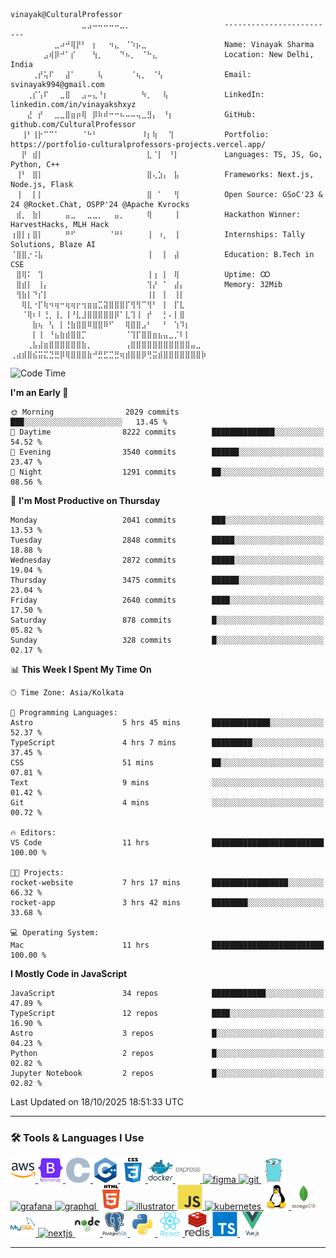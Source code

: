 ```
                                                vinayak@CulturalProfessor 
⠀⠀⠀⠀⠀⠀⠀⠀⠀⠀⠀⠀⠀⣀⣠⠤⠤⠤⠤⠤⣀⡀⠀⠀⠀⠀⠀⠀⠀⠀⠀⠀⠀⠀⠀⠀    ------------------------- 
⠀⠀⠀⠀⠀⠀⠀⠀⣀⠴⠚⢿⡟⠃⠀⡆⠀⠀⠲⣄⠀⠈⠱⡦⣀⠀⠀⠀⠀⠀⠀⠀⠀⠀⠀⠀    Name: Vinayak Sharma
⠀⠀⠀⠀⠀⠀⣠⢾⡿⠚⠁⡎⠀⠀⠀⢳⡀⠀⠀⠀⠙⠦⡀⠀⠈⠓⣄⠀⠀⠀⠀⠀⠀⠀⠀⠀    Location: New Delhi, India
⠀⠀⠀⠀⢀⡞⢥⠏⠀⠀⣼⠁⠀⠀⠀⠀⢧⠀⠀⠀⠀⠀⠈⢦⡀⠀⠈⢣⠀⠀⠀⠀⠀⠀⠀⠀    Email: svinayak994@gmail.com
⠀⠀⠀⢀⡎⢡⠏⠀⠀⣀⣿⠀⠀⣠⠤⣄⠘⡆⠀⠀⠀⠀⠀⠀⠳⡀⠀⠀⢧⠀⠀⠀⠀⠀⠀⠀    LinkedIn: linkedin.com/in/vinayakshxyz
⠀⠀⠀⣜⠀⡞⠀⠀⣀⣀⣿⣶⡶⢿⠀⡿⠷⠾⠒⠒⠦⠤⠤⢤⣀⣻⡄⠀⠘⡆⠀⠀⠀⠀⠀⠀    GitHub: github.com/CulturalProfessor
⠀⠀⢸⠃⢸⡗⠉⠉⠁⠀⠀⠀⠀⠈⠓⠃⠀⠀⠀⠀⠀⠀⠀⠀⠸⡆⢷⠀⠀⢹⠀⠀⠀⠀⠀⠀    Portfolio: https://portfolio-culturalprofessors-projects.vercel.app/
⠀⠀⡟⠀⣾⡇⠀⠀⠀⠀⠀⠀⠀⠀⠀⠀⠀⠀⠀⠀⠀⠀⠀⠀⠀⣇⠈⡇⠀⠘⡇⠀⠀⠀⠀⠀    Languages: TS, JS, Go, Python, C++
⠀⢸⠃⠀⣿⡇⠀⠀⠀⠀⠀⠀⠀⠀⠀⠀⠀⠀⠀⠀⠀⠀⠀⠀⠀⣿⢄⣱⡄⠀⣧⠀⠀⠀⠀⠀    Frameworks: Next.js, Node.js, Flask
⠀⢸⠀⠀⡇⡇⠀⠀⠀⠀⠀⠀⠀⠀⠀⠀⠀⠀⠀⠀⠀⠀⠀⠀⠀⣿⠀⠁⠀⠀⢻⠀⠀⠀⠀⠀    Open Source: GSoC'23 & 24 @Rocket.Chat, OSPP'24 @Apache Kvrocks
⠀⣾⡀⠀⣷⡇⠀⠀⠀⠀⣤⣀⠀⠀⣀⣀⡀⠀⠀⣤⡀⠀⠀⠀⠀⢿⠀⠀⠀⠀⢸⠀⠀⠀⠀⠀    Hackathon Winner: HarvestHacks, MLH Hack
⢰⣿⡇⡆⣿⡇⠀⠀⠀⠀⠛⠋⠀⠀⠀⠀⠀⠀⠈⠛⠃⠀⠀⠀⠀⢸⠀⠰⡀⠀⢸⠀⠀⠀⠀⠀    Internships: Tally Solutions, Blaze AI
⠈⣿⣿⡐⠨⣧⠀⠀⠀⠀⠀⠀⠀⠀⠀⠀⠀⠀⠀⠀⠀⠀⠀⠀⠀⢸⠀⠀⡇⠀⣼⠀⠀⠀⠀⠀    Education: B.Tech in CSE
⠀⣿⢿⠅⠀⢹⠀⠀⠀⠀⠀⠀⠀⠀⠀⠀⠀⠀⠀⠀⠀⠀⠀⠀⠀⢸⢰⠀⡇⠀⢿⠀⠀⠀⠀⠀    Uptime: Ꝏ
⠀⣿⣾⡇⠀⢸⡄⠀⠀⠀⠀⠀⠀⠀⠀⠀⠀⠀⠀⠀⠀⠀⠀⠀⠀⢹⡜⠀⠁⠀⣼⡄⠀⠀⠀⠀    Memory: 32Mib
⠀⢻⣷⡇⠙⡎⡇⠀⠀⠀⠀⠀⠀⠀⠀⠀⠀⠀⠀⠀⠀⠀⠀⠀⠀⢸⡇⠀⡇⠀⢸⡇⠀⠀⠀⠀ 
⠀⠀⢿⣇⠐⡏⢷⠲⢶⠒⢶⢶⡖⢲⣶⣶⣉⣽⣿⣿⣿⡏⢻⢻⠉⢻⠃⠀⡇⠀⡏⣇⠀⠀⠀⠀    
⠀⠀⠈⢿⠆⠇⢘⡀⢸⡀⢸⠘⣇⣸⣿⣿⣿⣿⣿⡿⠁⣇⢹⢸⠀⡞⠀⠀⡃⠄⡇⣿⠀⠀⠀⠀
⠀⠀⠀⠀⣷⢦⠀⢣⠀⡇⢘⣷⣿⣿⠿⣿⣿⠿⠋⠀⠀⢿⣿⣿⣠⠃⠀⠀⠃⠀⢱⠹⡆⠀⠀⠀                             
⠀⠀⠀⠀⡇⢸⠀⠘⣦⣷⣾⣿⣿⡉⠀⠀⠀⠀⠀⠀⠀⠈⢹⡏⣿⣿⣶⣦⣤⣀⡈⠇⡇⠀⠀⠀                             
⠀⠀⠀⢀⣧⣼⣶⣿⣿⣿⣿⣿⣿⣷⡀⠀⠀⠀⠀⠀⠀⢠⣿⣿⣿⣿⣿⣿⣿⣿⣿⣿⣿⣤⣀⠀
⢀⣴⣾⣿⣮⣭⣍⣙⣛⡿⢿⣿⣿⣿⣷⠚⣛⣋⣉⣛⢶⣾⣿⣿⡿⢛⣭⣾⣿⣿⣿⣿⣿⣿⣿⡷ 
```


<!--START_SECTION:waka-->
![Code Time](http://img.shields.io/badge/Code%20Time-1%2C611%20hrs%204%20mins-blue)

**I'm an Early 🐤** 

```text
🌞 Morning                2029 commits        ███░░░░░░░░░░░░░░░░░░░░░░   13.45 % 
🌆 Daytime                8222 commits        ██████████████░░░░░░░░░░░   54.52 % 
🌃 Evening                3540 commits        ██████░░░░░░░░░░░░░░░░░░░   23.47 % 
🌙 Night                  1291 commits        ██░░░░░░░░░░░░░░░░░░░░░░░   08.56 % 
```
📅 **I'm Most Productive on Thursday** 

```text
Monday                   2041 commits        ███░░░░░░░░░░░░░░░░░░░░░░   13.53 % 
Tuesday                  2848 commits        █████░░░░░░░░░░░░░░░░░░░░   18.88 % 
Wednesday                2872 commits        █████░░░░░░░░░░░░░░░░░░░░   19.04 % 
Thursday                 3475 commits        ██████░░░░░░░░░░░░░░░░░░░   23.04 % 
Friday                   2640 commits        ████░░░░░░░░░░░░░░░░░░░░░   17.50 % 
Saturday                 878 commits         █░░░░░░░░░░░░░░░░░░░░░░░░   05.82 % 
Sunday                   328 commits         █░░░░░░░░░░░░░░░░░░░░░░░░   02.17 % 
```


📊 **This Week I Spent My Time On** 

```text
🕑︎ Time Zone: Asia/Kolkata

💬 Programming Languages: 
Astro                    5 hrs 45 mins       █████████████░░░░░░░░░░░░   52.37 % 
TypeScript               4 hrs 7 mins        █████████░░░░░░░░░░░░░░░░   37.45 % 
CSS                      51 mins             ██░░░░░░░░░░░░░░░░░░░░░░░   07.81 % 
Text                     9 mins              ░░░░░░░░░░░░░░░░░░░░░░░░░   01.42 % 
Git                      4 mins              ░░░░░░░░░░░░░░░░░░░░░░░░░   00.72 % 

🔥 Editors: 
VS Code                  11 hrs              █████████████████████████   100.00 % 

🐱‍💻 Projects: 
rocket-website           7 hrs 17 mins       █████████████████░░░░░░░░   66.32 % 
rocket-app               3 hrs 42 mins       ████████░░░░░░░░░░░░░░░░░   33.68 % 

💻 Operating System: 
Mac                      11 hrs              █████████████████████████   100.00 % 
```

**I Mostly Code in JavaScript** 

```text
JavaScript               34 repos            ████████████░░░░░░░░░░░░░   47.89 % 
TypeScript               12 repos            ████░░░░░░░░░░░░░░░░░░░░░   16.90 % 
Astro                    3 repos             █░░░░░░░░░░░░░░░░░░░░░░░░   04.23 % 
Python                   2 repos             █░░░░░░░░░░░░░░░░░░░░░░░░   02.82 % 
Jupyter Notebook         2 repos             █░░░░░░░░░░░░░░░░░░░░░░░░   02.82 % 
```




 Last Updated on 18/10/2025 18:51:33 UTC
<!--END_SECTION:waka-->

---

### 🛠️ Tools & Languages I Use
<p align="left"> <a href="https://aws.amazon.com" target="_blank" rel="noreferrer"> <img src="https://raw.githubusercontent.com/devicons/devicon/master/icons/amazonwebservices/amazonwebservices-original-wordmark.svg" alt="aws" width="40" height="40"/> </a> <a href="https://getbootstrap.com" target="_blank" rel="noreferrer"> <img src="https://raw.githubusercontent.com/devicons/devicon/master/icons/bootstrap/bootstrap-plain-wordmark.svg" alt="bootstrap" width="40" height="40"/> </a> <a href="https://www.cprogramming.com/" target="_blank" rel="noreferrer"> <img src="https://raw.githubusercontent.com/devicons/devicon/master/icons/c/c-original.svg" alt="c" width="40" height="40"/> </a> <a href="https://www.w3schools.com/cpp/" target="_blank" rel="noreferrer"> <img src="https://raw.githubusercontent.com/devicons/devicon/master/icons/cplusplus/cplusplus-original.svg" alt="cplusplus" width="40" height="40"/> </a> <a href="https://www.w3schools.com/css/" target="_blank" rel="noreferrer"> <img src="https://raw.githubusercontent.com/devicons/devicon/master/icons/css3/css3-original-wordmark.svg" alt="css3" width="40" height="40"/> </a> <a href="https://www.docker.com/" target="_blank" rel="noreferrer"> <img src="https://raw.githubusercontent.com/devicons/devicon/master/icons/docker/docker-original-wordmark.svg" alt="docker" width="40" height="40"/> </a> <a href="https://expressjs.com" target="_blank" rel="noreferrer"> <img src="https://raw.githubusercontent.com/devicons/devicon/master/icons/express/express-original-wordmark.svg" alt="express" width="40" height="40"/> </a> <a href="https://www.figma.com/" target="_blank" rel="noreferrer"> <img src="https://www.vectorlogo.zone/logos/figma/figma-icon.svg" alt="figma" width="40" height="40"/> </a> <a href="https://git-scm.com/" target="_blank" rel="noreferrer"> <img src="https://www.vectorlogo.zone/logos/git-scm/git-scm-icon.svg" alt="git" width="40" height="40"/> </a> <a href="https://golang.org" target="_blank" rel="noreferrer"> <img src="https://raw.githubusercontent.com/devicons/devicon/master/icons/go/go-original.svg" alt="go" width="40" height="40"/> </a> <a href="https://grafana.com" target="_blank" rel="noreferrer"> <img src="https://www.vectorlogo.zone/logos/grafana/grafana-icon.svg" alt="grafana" width="40" height="40"/> </a> <a href="https://graphql.org" target="_blank" rel="noreferrer"> <img src="https://www.vectorlogo.zone/logos/graphql/graphql-icon.svg" alt="graphql" width="40" height="40"/> </a> <a href="https://www.w3.org/html/" target="_blank" rel="noreferrer"> <img src="https://raw.githubusercontent.com/devicons/devicon/master/icons/html5/html5-original-wordmark.svg" alt="html5" width="40" height="40"/> </a> <a href="https://www.adobe.com/in/products/illustrator.html" target="_blank" rel="noreferrer"> <img src="https://www.vectorlogo.zone/logos/adobe_illustrator/adobe_illustrator-icon.svg" alt="illustrator" width="40" height="40"/> </a> <a href="https://developer.mozilla.org/en-US/docs/Web/JavaScript" target="_blank" rel="noreferrer"> <img src="https://raw.githubusercontent.com/devicons/devicon/master/icons/javascript/javascript-original.svg" alt="javascript" width="40" height="40"/> </a> <a href="https://kubernetes.io" target="_blank" rel="noreferrer"> <img src="https://www.vectorlogo.zone/logos/kubernetes/kubernetes-icon.svg" alt="kubernetes" width="40" height="40"/> </a> <a href="https://www.linux.org/" target="_blank" rel="noreferrer"> <img src="https://raw.githubusercontent.com/devicons/devicon/master/icons/linux/linux-original.svg" alt="linux" width="40" height="40"/> </a> <a href="https://www.mongodb.com/" target="_blank" rel="noreferrer"> <img src="https://raw.githubusercontent.com/devicons/devicon/master/icons/mongodb/mongodb-original-wordmark.svg" alt="mongodb" width="40" height="40"/> </a> <a href="https://www.mysql.com/" target="_blank" rel="noreferrer"> <img src="https://raw.githubusercontent.com/devicons/devicon/master/icons/mysql/mysql-original-wordmark.svg" alt="mysql" width="40" height="40"/> </a> <a href="https://nextjs.org/" target="_blank" rel="noreferrer"> <img src="https://cdn.worldvectorlogo.com/logos/nextjs-2.svg" alt="nextjs" width="40" height="40"/> </a> <a href="https://nodejs.org" target="_blank" rel="noreferrer"> <img src="https://raw.githubusercontent.com/devicons/devicon/master/icons/nodejs/nodejs-original-wordmark.svg" alt="nodejs" width="40" height="40"/> </a> <a href="https://www.postgresql.org" target="_blank" rel="noreferrer"> <img src="https://raw.githubusercontent.com/devicons/devicon/master/icons/postgresql/postgresql-original-wordmark.svg" alt="postgresql" width="40" height="40"/> </a> <a href="https://www.python.org" target="_blank" rel="noreferrer"> <img src="https://raw.githubusercontent.com/devicons/devicon/master/icons/python/python-original.svg" alt="python" width="40" height="40"/> </a> <a href="https://reactjs.org/" target="_blank" rel="noreferrer"> <img src="https://raw.githubusercontent.com/devicons/devicon/master/icons/react/react-original-wordmark.svg" alt="react" width="40" height="40"/> </a> <a href="https://redis.io" target="_blank" rel="noreferrer"> <img src="https://raw.githubusercontent.com/devicons/devicon/master/icons/redis/redis-original-wordmark.svg" alt="redis" width="40" height="40"/> </a> <a href="https://www.typescriptlang.org/" target="_blank" rel="noreferrer"> <img src="https://raw.githubusercontent.com/devicons/devicon/master/icons/typescript/typescript-original.svg" alt="typescript" width="40" height="40"/> </a> <a href="https://vuejs.org/" target="_blank" rel="noreferrer"> <img src="https://raw.githubusercontent.com/devicons/devicon/master/icons/vuejs/vuejs-original-wordmark.svg" alt="vuejs" width="40" height="40"/> </a> </p>

---
